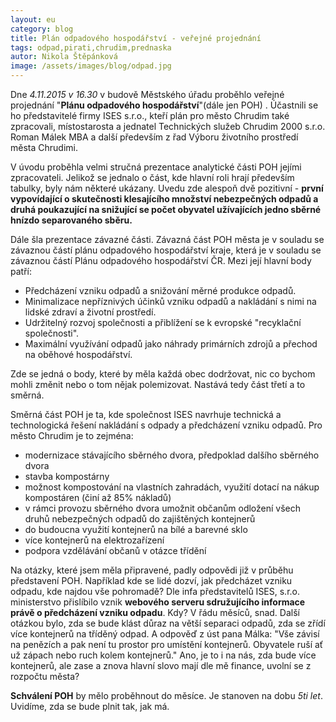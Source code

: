 ```yaml
---
layout: eu
category: blog
title: Plán odpadového hospodářství - veřejné projednání
tags: odpad,pirati,chrudim,prednaska
autor: Nikola Štěpánková
image: /assets/images/blog/odpad.jpg
---
```


Dne *4.11.2015 v 16.30* v budově Městského úřadu proběhlo veřejné projednání "**Plánu odpadového hospodářství**"(dále jen POH) . Účastnili se ho představitelé firmy ISES s.r.o., kteří plán pro město Chrudim také zpracovali, místostarosta a jednatel Technických služeb Chrudim 2000 s.r.o. Roman Málek MBA a další především z řad Výboru životního prostředí města Chrudimi.

V úvodu proběhla velmi stručná prezentace analytické části POH jejími zpracovateli. Jelikož se jednalo o část, kde hlavní roli hrají především tabulky, byly nám některé ukázany.  Uvedu zde alespoň dvě pozitivní - **první vypovídající o skutečnosti klesajícího množství nebezpečných odpadů a druhá  poukazující na snižující se počet obyvatel užívajících jedno sběrné hnízdo separovaného sběru.**

Dále šla prezentace závazné části. Závazná část POH města je v souladu se závaznou částí plánu odpadového hospodářství kraje, která je v souladu se závaznou částí Plánu odpadového hospodářství ČR. Mezi její hlavní body patří:  

* Předcházení vzniku odpadů a snižování měrné produkce odpadů.  
* Minimalizace nepříznivých účinků vzniku odpadů a nakládání s nimi na lidské zdraví a životní prostředí.  
* Udržitelný rozvoj společnosti a přiblížení se k evropské "recyklační společnosti".  
* Maximální využívání odpadů jako náhrady primárních zdrojů a přechod na oběhové hospodářství.  

Zde se jedná o body, které by měla každá obec dodržovat, nic co bychom mohli změnit nebo o tom nějak polemizovat. Nastává tedy část třetí a to směrná.

Směrná část  POH je ta, kde společnost ISES navrhuje technická a technologická řešení nakládání s odpady a předcházení vzniku odpadů. Pro město Chrudim je to zejména:  

* modernizace stávajícího sběrného dvora, předpoklad dalšího sběrného dvora  
* stavba kompostárny  
* možnost kompostování na vlastních zahradách, využití dotací na nákup kompostáren (činí až 85% nákladů)  
* v rámci provozu sběrného dvora umožnit občanům odložení všech druhů nebezpečných odpadů do zajištěných kontejnerů  
* do budoucna využití kontejnerů na bílé a barevné sklo  
* více kontejnerů na elektrozařízení  
* podpora vzdělávání občanů v otázce třídění  

Na otázky, které jsem měla připravené, padly odpovědi již v průběhu představení POH. Například kde se lidé dozví, jak předcházet vzniku odpadu, kde najdou vše pohromadě? Dle infa představitelů ISES, s.r.o.  ministerstvo přislíbilo vznik **webového serveru sdružujícího informace  právě o předcházení vzniku odpadu**. Kdy? V řádu měsíců, snad. Další otázkou bylo, zda se bude klást důraz na větší separaci odpadů, zda se zřídí více kontejnerů na tříděný odpad. A odpověď z úst pana Málka: "Vše závisí na penězích a pak není tu prostor pro umístění kontejnerů. Obyvatele ruší ať už zápach nebo ruch kolem kontejnerů." Ano, je to i na nás, zda bude více kontejnerů, ale zase a znova hlavní slovo mají dle mě finance, uvolní se z rozpočtu města?

**Schválení POH** by mělo proběhnout do měsíce. Je stanoven na dobu *5ti let*. Uvidíme, zda se bude plnit tak, jak má.

